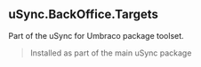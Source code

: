 ## uSync.BackOffice.Targets

Part of the uSync for Umbraco package toolset. 

> Installed as part of the main uSync package
